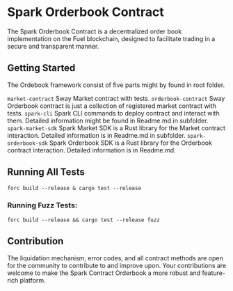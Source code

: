 # Spark Orderbook Contract

The Spark Orderbook Contract is a decentralized order book implementation on the Fuel blockchain, designed to facilitate trading in a secure and transparent manner.


## Getting Started

The Ordebook framework consist of five parts might by found in root folder.

`market-contract` Sway Market contract with tests.
`orderbook-contract` Sway Orderbook contract is just a collection of registered market contract with tests.
`spark-cli` Spark CLI commands to deploy contract and interact with them. Detailed information might be found in Readme.md in subfolder.
`spark-market-sdk` Spark Market SDK is a Rust library for the Market contract interaction. Detailed information is in Readme.md in subfolder.
`spark-orderbook-sdk` Spark Orderbook SDK is a Rust library for the Orderbook contract interaction. Detailed information is in Readme.md.


## Running All Tests

```
forc build --release & cargo test --release
```

### Running Fuzz Tests:
```
forc build --release && cargo test --release fuzz
```


## Contribution

The liquidation mechanism, error codes, and all contract methods are open for the community to contribute to and improve upon. Your contributions are welcome to make the Spark Contract Orderbook a more robust and feature-rich platform.
